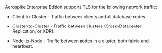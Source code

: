 Aerospike Enterprise Edition supports TLS for the following network traffic:

- Client-to-Cluster - Traffic between clients and all database nodes.
    
- Cluster-to-Cluster - Traffic between clusters (Cross-Datacenter Replication, or XDR).
    
- Node-to-Node - Traffic between nodes in a cluster, both fabric and heartbeat.
